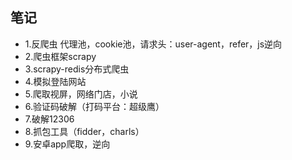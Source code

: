 ## 笔记 
* 1.反爬虫
代理池，cookie池，请求头：user-agent，refer，js逆向
* 2.爬虫框架scrapy
* 3.scrapy-redis分布式爬虫
* 4.模拟登陆网站
* 5.爬取视屏，网络门店，小说
* 6.验证码破解（打码平台：超级鹰）
* 7.破解12306
* 8.抓包工具（fidder，charls）
* 9.安卓app爬取，逆向





